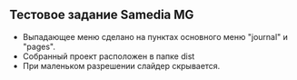 ## Тестовое задание Samedia MG 
- Выпадающее меню сделано на пунктах основного меню "journal" и "pages".
- Собранный проект расположен в папке dist
- При маленьком разрешении слайдер скрывается.
